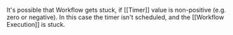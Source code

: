 It's possible that Workflow gets stuck, if [[Timer]] value is non-positive (e.g. zero or negative). In this case the timer isn't scheduled, and the [[Workflow Execution]] is stuck.
